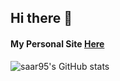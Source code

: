 ## Hi there 👋

#### My Personal Site [Here](https://saar95.github.io/cv_website/)



![saar95's GitHub stats](https://github-readme-stats.vercel.app/api?username=saar95&show_icons=true&theme=vision-friendly-dark)


<!--
**saar95/saar95** is a ✨ _special_ ✨ repository because its `README.md` (this file) appears on your GitHub profile.

Here are some ideas to get you started:

- 🔭 I’m currently working on ...
- 🌱 I’m currently learning ...
- 👯 I’m looking to collaborate on ...
- 🤔 I’m looking for help with ...
- 💬 Ask me about ...
- 📫 How to reach me: ...
- 😄 Pronouns: ...
- ⚡ Fun fact: ...
-->
